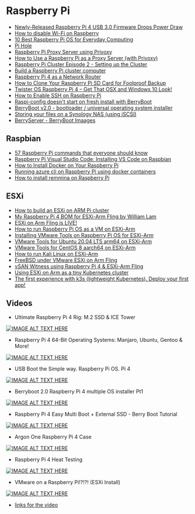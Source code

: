 # Raspberry Pi

- [Newly-Released Raspberry Pi 4 USB 3.0 Firmware Drops Power Draw](https://www.hackster.io/news/newly-released-raspberry-pi-4-usb-3-0-firmware-drops-power-draw-heat-output-on-all-models-6ab398270685)
- [How to disable Wi-Fi on Raspberry](https://raspberrytips.com/disable-wifi-raspberry-pi/#2_Raspbian_Desktop)
- [10 Best Raspberry Pi OS for Everyday Computing](https://www.hongkiat.com/blog/pi-operating-systems/)
- [Pi Hole](https://pi-hole.net/)
- [Raspberry Pi Proxy Server using Privoxy](https://pimylifeup.com/raspberry-pi-proxy-using-privoxy/)
- [How to Use a Raspberry Pi as a Proxy Server (with Privoxy)](https://www.howtogeek.com/683971/how-to-use-a-raspberry-pi-as-a-proxy-server-with-privoxy/)
- [Raspberry Pi Cluster Episode 2 - Setting up the Cluster](https://www.jeffgeerling.com/blog/2020/raspberry-pi-cluster-episode-2-setting-cluster)
- [Build a Raspberry Pi cluster computer](https://magpi.raspberrypi.org/articles/build-a-raspberry-pi-cluster-computer)
- [Raspberry Pi 4 as a Network Router](https://youtu.be/owxOAZAp00Y)
- [How to Clone Your Raspberry Pi SD Card for Foolproof Backup](https://www.howtogeek.com/341944/how-to-clone-your-raspberry-pi-sd-card-for-foolproof-backup/)
- [Twister OS Raspberry Pi 4 – Get That OSX and Windows 10 Look!](https://raspberrypiprojects.com/twister-os-raspberry-pi-4-get-that-osx-and-windows-10-look/amp/)
- [How to Enable SSH on Raspberry Pi](https://phoenixnap.com/kb/enable-ssh-raspberry-pi)
- [Raspi-config doesn't start on fresh install with BerryBoot](https://www.raspberrypi.org/forums/viewtopic.php?t=151695)
- [BerryBoot v2.0 - bootloader / universal operating system installer](https://www.berryterminal.com/doku.php/berryboot)
- [Storing your files on a Synology NAS (using iSCSI)](https://www.berryterminal.com/doku.php/storing_your_files_on_a_synology_nas_using_iscsi)
- [BerryServer - BerryBoot Imaages](https://berryboot.alexgoldcheidt.com/images/)


## Raspbian

- [57 Raspberry Pi commands that everyone should know](https://raspberrytips.com/raspberry-pi-commands/)
- [Raspberry Pi Visual Studio Code: Installing VS Code on Raspbian](https://pimylifeup.com/raspberry-pi-visual-studio-code/)
- [How to Install Docker on Your Raspberry Pi](https://howchoo.com/g/nmrlzmq1ymn/how-to-install-docker-on-your-raspberry-pi)
- [Running azure cli on Raspberry Pi using docker containers](http://gtrifonov.com/2018/04/17/runningazureclionpi/)
- [How to install remmina on Raspberry Pi](https://snapcraft.io/install/remmina/raspbian)

## ESXi

- [How to build an ESXi on ARM Pi cluster](https://www.ivobeerens.nl/2020/10/21/how-to-build-an-esxi-on-arm-pi-cluster/)
- [My Raspberry Pi 4 BOM for ESXi-Arm Fling by William Lam](https://www.virtuallyghetto.com/2020/10/my-raspberry-pi-4-bom-for-esxi-arm-fling.html)
- [ESXi on Arm Fling is LIVE!](https://www.virtuallyghetto.com/2020/10/esxi-on-arm-fling.html)
- [How to run Raspberry Pi OS as a VM on ESXi-Arm](https://www.virtuallyghetto.com/2020/10/how-to-run-raspberry-pi-os-as-a-vm-on-esxi-arm.html)
- [Installing VMware Tools on Raspberry Pi OS for ESXi-Arm](https://www.virtuallyghetto.com/2020/10/installing-vmware-tools-on-raspberry-pi-os-for-esxi-arm.html)
- [VMware Tools for Ubuntu 20.04 LTS arm64 on ESXi-Arm](https://www.virten.net/2020/10/vmware-tools-for-ubuntu-20-04-lts-arm64-on-esxi-arm)
- [VMware Tools for CentOS 8 aarch64 on ESXi-Arm](https://www.virten.net/2020/10/vmware-tools-for-centos-8-aarch64-on-esxi-arm/)
- [How to run Kali Linux on ESXi-Arm](https://www.virtuallyghetto.com/2020/11/how-to-run-kali-linux-on-esxi-arm.html)
- [FreeBSD under VMware ESXi on Arm Fling](https://vincerants.com/freebsd-under-vmware-esxi-on-arm-fling/)
- [vSAN Witness using Raspberry Pi 4 & ESXi-Arm Fling](https://www.virtuallyghetto.com/2020/10/vsan-witness-using-raspberry-pi-4-esxi-arm-fling.html)
- [Using ESXi on Arm as a tiny Kubernetes cluster](https://www.elasticsky.de/en/2020/11/using-esxi-on-arm-as-a-tiny-kubernetes-cluster/)
- [The first experience with k3s (lightweight Kubernetes). Deploy your first app!](https://dev.to/fransafu/the-first-experience-with-k3s-lightweight-kubernetes-deploy-your-first-app-44ea)

## Videos

- Ultimate Raspberry Pi 4 Rig: M.2 SSD & ICE Tower

[![IMAGE ALT TEXT HERE](http://img.youtube.com/vi/HIYZwsc19CU/default.jpg)](https://www.youtube.com/watch?v=HIYZwsc19CU&feature=youtu.be)

- Raspberry Pi 4 64-Bit Operating Systems: Manjaro, Ubuntu, Gentoo & More!

[![IMAGE ALT TEXT HERE](http://img.youtube.com/vi/80CU1j36Q6s/default.jpg)](https://www.youtube.com/watch?v=80CU1j36Q6s&feature=youtu.be)

- USB Boot the Simple way. Raspberry Pi OS. Pi 4

[![IMAGE ALT TEXT HERE](http://img.youtube.com/vi/suU09BMMFts/default.jpg)](https://www.youtube.com/watch?v=suU09BMMFts&feature=youtu.be)

- Berryboot 2.0 Raspberry Pi 4 multiple OS installer Pt1

[![IMAGE ALT TEXT HERE](http://img.youtube.com/vi/INqe42J1Ono/default.jpg)](https://www.youtube.com/watch?v=INqe42J1Ono&feature=youtu.be)

- Raspberry Pi 4 Easy Multi Boot + External SSD - Berry Boot Tutorial

[![IMAGE ALT TEXT HERE](http://img.youtube.com/vi/OU4mkuZwgeY/default.jpg)](https://www.youtube.com/watch?v=OU4mkuZwgeY&feature=youtu.bee)

- Argon One Raspberry Pi 4 Case

[![IMAGE ALT TEXT HERE](http://img.youtube.com/vi/IJn3fz7Zk4Q/default.jpg)](https://www.youtube.com/watch?v=IJn3fz7Zk4Q&feature=youtu.bee)

- Raspberry Pi 4 Heat Testing

[![IMAGE ALT TEXT HERE](http://img.youtube.com/vi/tWsM69_5g4E/default.jpg)](https://www.youtube.com/watch?v=tWsM69_5g4E&feature=youtu.bee)

- VMware on a Raspberry Pi!?!?! (ESXi Install)

[![IMAGE ALT TEXT HERE](http://img.youtube.com/vi/6aLyZisehCU/default.jpg)](https://www.youtube.com/watch?v=6aLyZisehCU&feature=youtu.bee)

- [links for the video](https://networkchuck.com/vmware-raspberrypi/)


